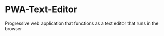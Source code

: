 # PWA-Text-Editor
Progressive web application that functions as a text editor that runs in the browser
